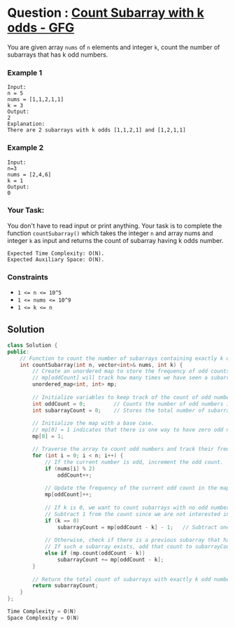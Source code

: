 # Question : [Count Subarray with k odds - GFG](https://www.geeksforgeeks.org/problems/count-subarray-with-k-odds/1)

You are given array `nums` of `n` elements and integer `k`, count the number of subarrays that has k odd numbers.

### Example 1

```
Input:
n = 5
nums = [1,1,2,1,1]
k = 3
Output:
2
Explanation:
There are 2 subarrays with k odds [1,1,2,1] and [1,2,1,1]
```

### Example 2

```
Input:
n=3
nums = [2,4,6]
k = 1
Output:
0
```

### Your Task:
You don't have to read input or print anything. Your task is to complete the function `countSubarray()` which takes the integer `n` and array nums and integer `k` as input and returns the count of subarray having k odds number.

```
Expected Time Complexity: O(N).
Expected Auxiliary Space: O(N).
```

### Constraints

- `1 <= n <= 10^5`
- `1 <= nums <= 10^9`
- `1 <= k <= n`

## Solution

```Cpp
class Solution {
public:
    // Function to count the number of subarrays containing exactly k odd numbers.
    int countSubarray(int n, vector<int>& nums, int k) {
        // Create an unordered map to store the frequency of odd counts encountered.
        // mp[oddCount] will track how many times we have seen a subarray with 'oddCount' odd numbers.
        unordered_map<int, int> mp;
        
        // Initialize variables to keep track of the count of odd numbers and the count of valid subarrays.
        int oddCount = 0;         // Counts the number of odd numbers in the current subarray.
        int subarrayCount = 0;    // Stores the total number of subarrays with exactly k odd numbers.
        
        // Initialize the map with a base case.
        // mp[0] = 1 indicates that there is one way to have zero odd numbers at the start (an empty subarray).
        mp[0] = 1;

        // Traverse the array to count odd numbers and track their frequency.
        for (int i = 0; i < n; i++) {
            // If the current number is odd, increment the odd count.
            if (nums[i] % 2)
                oddCount++;
            
            // Update the frequency of the current odd count in the map.
            mp[oddCount]++;
            
            // If k is 0, we want to count subarrays with no odd numbers.
            // Subtract 1 from the count since we are not interested in the current subarray.
            if (k == 0)
                subarrayCount = mp[oddCount - k] - 1;   // Subtract one to avoid counting the current subarray itself.
            
            // Otherwise, check if there is a previous subarray that has 'oddCount - k' odd numbers.
            // If such a subarray exists, add that count to subarrayCount.
            else if (mp.count(oddCount - k))
                subarrayCount += mp[oddCount - k];
        }
        
        // Return the total count of subarrays with exactly k odd numbers.
        return subarrayCount;
    }
};

Time Complexity = O(N)
Space Complexity = O(N)
```